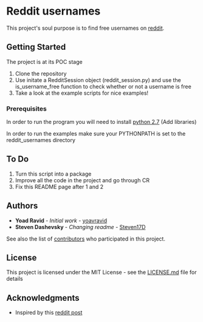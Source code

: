 # Reddit usernames

This project's soul purpose is to find free usernames on [reddit](https://www.reddit.com/).

## Getting Started

The project is at its POC stage

1. Clone the repository
2. Use initate a RedditSession object (reddit_session.py) and use the is_username_free function to check whether 
or not a username is free
3. Take a look at the example scripts for nice examples!


### Prerequisites

In order to run the program you will need to install [python 2.7](https://www.python.org/getit/)
(Add libraries)

In order to run the examples make sure your PYTHONPATH is set to the reddit_usernames directory

## To Do
1. Turn this script into a package
2. Improve all the code in the project and go through CR
3. Fix this README page after 1 and 2

## Authors

* **Yoad Ravid** - *Initial work* - [yoavravid](https://github.com/yoavravid)
* **Steven Dashevsky** - *Changing readme* - [Steven17D](https://github.com/Steven17D)

See also the list of [contributors](https://github.com/yoavravid/reddit_usernames/contributors) who participated in this project.

## License

This project is licensed under the MIT License - see the [LICENSE.md](LICENSE.md) file for details

## Acknowledgments

* Inspired by this [reddit post](https://www.reddit.com/r/learnprogramming/comments/8m8hl3/python_script_to_look_for_free_username_on_a/)
